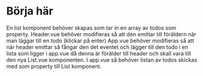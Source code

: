 # Börja här

En list komponent behöver skapas som tar in en array av todos som property.
Header.vue behöver modifieras så att den emittar till föräldern när man läggar till en todo (klickar på enter)
App.vue behöver modifieras så att när header emittar så fångar den det eventet och lägger till den todo i en lista som ligger i app.vue då denna är förälder till header och skall vara till
den nya List.vue komponenten. I app.vue så behöver listan av todos skickas med som property till List komponent.
